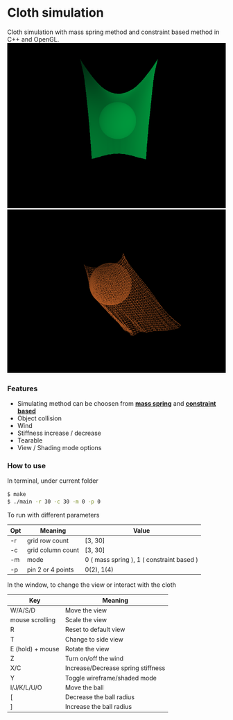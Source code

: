 # Cloth simulation

Cloth simulation with mass spring method and constraint based method in C++ and OpenGL.
![mass spring implementation](mass_spring.png)
![constraint based implementation](constraint_based.png)

### Features

  - Simulating method can be choosen from [**mass spring**](http://creativecoding.evl.uic.edu/courses/cs488/finalprojects/cloth/cloth.pdf) and [**constraint based**](http://www.cs.cmu.edu/~ytoh/stickyfingers.pdf)
  - Object collision
  - Wind
  - Stiffness increase / decrease
  - Tearable
  - View / Shading mode options

### How to use
In terminal, under current folder
```sh
$ make
$ ./main -r 30 -c 30 -m 0 -p 0
```
To run with different parameters

| Opt | Meaning | Value |
| ------ | ------ | ------ |
| -r  | grid row count | [3, 30] |
| -c | grid column count | [3, 30] |
| -m | mode | 0 ( mass spring ), 1 ( constraint based ) |
| -p | pin 2 or 4 points | 0(2), 1(4) |

In the window, to change the view or interact with the cloth

| Key | Meaning  |
| ------ | ------ |
| W/A/S/D  | Move the view |
| mouse scrolling | Scale the view |
| R | Reset to default view |
| T | Change to side view |
| E (hold) + mouse | Rotate the view |
| Z | Turn on/off the wind|
| X/C | Increase/Decrease spring stiffness |
| Y | Toggle wireframe/shaded mode |
| I/J/K/L/U/O | Move the ball |
| [ | Decrease the ball radius |
| ] | Increase the ball radius |

